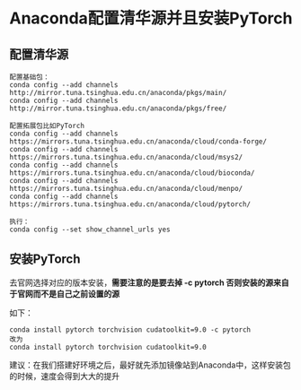 # Anaconda配置清华源并且安装PyTorch
## 配置清华源
```
配置基础包：
conda config --add channels http://mirror.tuna.tsinghua.edu.cn/anaconda/pkgs/main/
conda config --add channels http://mirror.tuna.tsinghua.edu.cn/anaconda/pkgs/free/

配置拓展包比如PyTorch
conda config --add channels https://mirrors.tuna.tsinghua.edu.cn/anaconda/cloud/conda-forge/ 
conda config --add channels https://mirrors.tuna.tsinghua.edu.cn/anaconda/cloud/msys2/ 
conda config --add channels https://mirrors.tuna.tsinghua.edu.cn/anaconda/cloud/bioconda/ 
conda config --add channels https://mirrors.tuna.tsinghua.edu.cn/anaconda/cloud/menpo/ 
conda config --add channels https://mirrors.tuna.tsinghua.edu.cn/anaconda/cloud/pytorch/

执行：
conda config --set show_channel_urls yes
```

## 安装PyTorch
去官网选择对应的版本安装，**需要注意的是要去掉 -c pytorch 否则安装的源来自于官网而不是自己之前设置的源**

如下：

```
conda install pytorch torchvision cudatoolkit=9.0 -c pytorch
改为
conda install pytorch torchvision cudatoolkit=9.0
```

建议：在我们搭建好环境之后，最好就先添加镜像站到Anaconda中，这样安装包的时候，速度会得到大大的提升